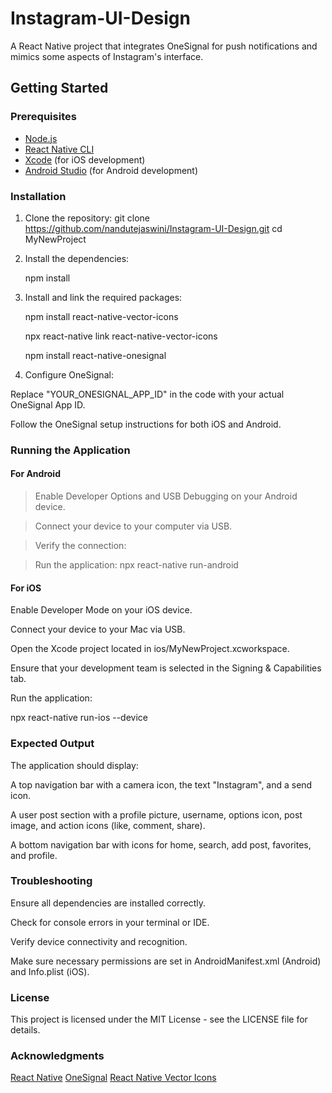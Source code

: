 # Instagram-UI-Design

A React Native project that integrates OneSignal for push notifications and mimics some aspects of Instagram's interface.

## Getting Started

### Prerequisites

- [Node.js](https://nodejs.org/)
- [React Native CLI](https://reactnative.dev/docs/environment-setup)
- [Xcode](https://developer.apple.com/xcode/) (for iOS development)
- [Android Studio](https://developer.android.com/studio) (for Android development)

### Installation

1. Clone the repository:
   git clone https://github.com/nandutejaswini/Instagram-UI-Design.git
   cd MyNewProject
2. Install the dependencies:

   npm install
3. Install and link the required packages:
   
     npm install react-native-vector-icons
   
     npx react-native link react-native-vector-icons
   
     npm install react-native-onesignal
   
5. Configure OneSignal:

Replace "YOUR_ONESIGNAL_APP_ID" in the code with your actual OneSignal App ID.

Follow the OneSignal setup instructions for both iOS and Android.

### Running the Application

#### For Android
> Enable Developer Options and USB Debugging on your Android device.

> Connect your device to your computer via USB.

> Verify the connection:

> Run the application:
    npx react-native run-android

#### For iOS

Enable Developer Mode on your iOS device.

Connect your device to your Mac via USB.

Open the Xcode project located in ios/MyNewProject.xcworkspace.

Ensure that your development team is selected in the Signing & Capabilities tab.

Run the application:

npx react-native run-ios --device

### Expected Output
The application should display:

A top navigation bar with a camera icon, the text "Instagram", and a send icon.

A user post section with a profile picture, username, options icon, post image, and action icons (like, comment, share).

A bottom navigation bar with icons for home, search, add post, favorites, and profile.

### Troubleshooting
Ensure all dependencies are installed correctly.

Check for console errors in your terminal or IDE.

Verify device connectivity and recognition.

Make sure necessary permissions are set in AndroidManifest.xml (Android) and Info.plist (iOS).

### License
This project is licensed under the MIT License - see the LICENSE file for details.

### Acknowledgments
[React Native](https://reactnative.dev/)
[OneSignal](https://onesignal.com/)
[React Native Vector Icons](https://github.com/oblador/react-native-vector-icons)
